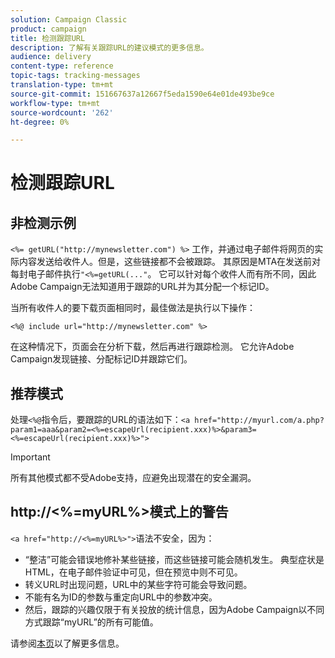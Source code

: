 ```yaml
---
solution: Campaign Classic
product: campaign
title: 检测跟踪URL
description: 了解有关跟踪URL的建议模式的更多信息。
audience: delivery
content-type: reference
topic-tags: tracking-messages
translation-type: tm+mt
source-git-commit: 151667637a12667f5eda1590e64e01de493be9ce
workflow-type: tm+mt
source-wordcount: '262'
ht-degree: 0%

---
```



# 检测跟踪URL

## 非检测示例

`<%= getURL("http://mynewsletter.com") %>` 工作，并通过电子邮件将网页的实际内容发送给收件人。但是，这些链接都不会被跟踪。 其原因是MTA在发送前对每封电子邮件执行`"<%=getURL(..."`。 它可以针对每个收件人而有所不同，因此Adobe Campaign无法知道用于跟踪的URL并为其分配一个标记ID。

当所有收件人的要下载页面相同时，最佳做法是执行以下操作：

`<%@ include url="http://mynewsletter.com" %>`

在这种情况下，页面会在分析下载，然后再进行跟踪检测。 它允许Adobe Campaign发现链接、分配标记ID并跟踪它们。

## 推荐模式

处理`<%@`指令后，要跟踪的URL的语法如下：`<a href="http://myurl.com/a.php?param1=aaa&param2=<%=escapeUrl(recipient.xxx)%>&param3=<%=escapeUrl(recipient.xxx)%>">`

>[!IMPORTANT]
>
>所有其他模式都不受Adobe支持，应避免出现潜在的安全漏洞。

## http://&lt;%=myURL%>模式上的警告

`<a href="http://<%=myURL%>">`语法不安全，因为：

* “整洁”可能会错误地修补某些链接，而这些链接可能会随机发生。 典型症状是HTML，在电子邮件验证中可见，但在预览中则不可见。
* 转义URL时出现问题，URL中的某些字符可能会导致问题。
* 不能有名为ID的参数与重定向URL中的参数冲突。
* 然后，跟踪的兴趣仅限于有关投放的统计信息，因为Adobe Campaign以不同方式跟踪“myURL”的所有可能值。

请参阅[本页](https://helpx.adobe.com/campaign/kb/acc-security.html#privacy)以了解更多信息。

